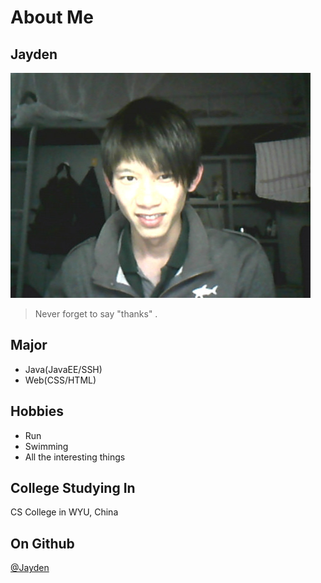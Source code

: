 # About Me

## Jayden

<img alt="avatar" src="img/20140509/jayden.jpg">

> Never forget to say "thanks" .

## Major

- Java(JavaEE/SSH)
- Web(CSS/HTML)

## Hobbies
- Run
- Swimming
- All the interesting things

## College Studying In

CS College in WYU, China

## On Github

[@Jayden](https://github.com/IamJayden)
